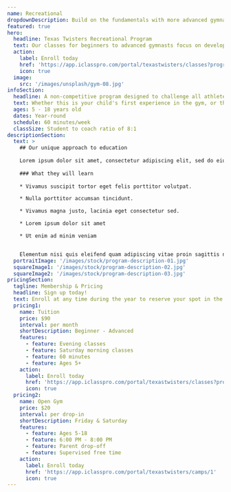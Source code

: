 ```yaml
---
name: Recreational
dropdownDescription: Build on the fundamentals with more advanced gymnastics skills.
featured: true
hero:
  headline: Texas Twisters Recreational Program
  text: Our classes for beginners to advanced gymnasts focus on developing fundamental skills on the vault, uneven bars, beam, and floor. Gymnasts will enjoy learning new skills, making new friends, and discovering the importance of teamwork.
  action:
    label: Enroll today
    href: 'https://app.iclasspro.com/portal/texastwisters/classes?programs=16'
    icon: true
  image:
    src: '/images/unsplash/gym-08.jpg'
infoSection:
  headline: A non-competitive program designed to challenge all athletes
  text: Whether this is your child's first experience in the gym, or they've been a gymnast for years, we have a place for you. Contact us today to schedule an evaluation!
  ages: 5 - 18 years old
  dates: Year-round
  schedule: 60 minutes/week
  classSize: Student to coach ratio of 8:1
descriptionSection:
  text: >
    ## Our unique approach to education
            
    Lorem ipsum dolor sit amet, consectetur adipiscing elit, sed do eiusmod tempor incididunt ut labore et dolore magna aliqua. Nisl pretium fusce id velit ut. Id porta nibh venenatis cras sed felis eget velit. Ut morbi tincidunt augue interdum velit. Ipsum faucibus vitae aliquet nec ullamcorper sit amet. Viverra orci sagittis eu volutpat odio facilisis mauris. Diam quis enim lobortis scelerisque fermentum. Viverra mauris in aliquam sem fringilla. 
        
    ### What they will learn
          
    * Vivamus suscipit tortor eget felis porttitor volutpat.

    * Nulla porttitor accumsan tincidunt.

    * Vivamus magna justo, lacinia eget consectetur sed.

    * Lorem ipsum dolor sit amet

    * Ut enim ad minim veniam


    Elementum nisi quis eleifend quam adipiscing vitae proin sagittis nisl. Viverra vitae congue eu consequat ac felis donec et odio. Euismod nisi porta lorem mollis aliquam ut porttitor. Sed nisi lacus sed viverra tellus. Augue lacus viverra vitae congue eu consequat ac felis donec. Elementum pulvinar etiam non quam lacus. Ut venenatis tellus in metus vulputate. Ultrices dui sapien eget mi proin sed libero enim. Id velit ut tortor pretium viverra suspendisse.
  portraitImage: '/images/stock/program-description-01.jpg'
  squareImage1: '/images/stock/program-description-02.jpg'
  squareImage2: '/images/stock/program-description-03.jpg'
pricingSection:
  tagline: Membership & Pricing
  headline: Sign up today!
  text: Enroll at any time during the year to reserve your spot in the class. Advanced classes will require an evaluation. Please contact us to schedule. We look forward to having you join us!
  pricing1:
    name: Tuition
    price: $90
    interval: per month
    shortDescription: Beginner - Advanced
    features:
      - feature: Evening classes
      - feature: Saturday morning classes
      - feature: 60 minutes
      - feature: Ages 5+
    action:
      label: Enroll today
      href: 'https://app.iclasspro.com/portal/texastwisters/classes?programs=16'
      icon: true
  pricing2:
    name: Open Gym
    price: $20
    interval: per drop-in
    shortDescription: Friday & Saturday
    features:
      - feature: Ages 5-18
      - feature: 6:00 PM - 8:00 PM
      - feature: Parent drop-off
      - feature: Supervised free time
    action:
      label: Enroll today
      href: 'https://app.iclasspro.com/portal/texastwisters/camps/1'
      icon: true
---
```

